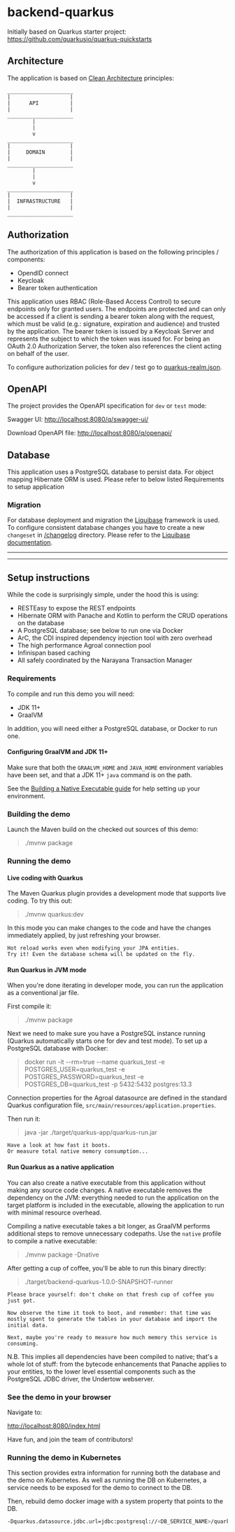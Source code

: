 # backend-quarkus

Initially based on Quarkus starter project: https://github.com/quarkusio/quarkus-quickstarts

## Architecture

The application is based on [Clean Architecture](https://www.freecodecamp.org/news/a-quick-introduction-to-clean-architecture-990c014448d2/) principles:
````
_____________________
|                   |
|      API          |
|                   |
_____________________
        |
        |
        v
_____________________
|                   |
|     DOMAIN        |
|                   |
_____________________
        |
        |
        v
_____________________
|                   |
|  INFRASTRUCTURE   |
|                   |
_____________________
````

## Authorization

The authorization of this application is based on the following principles / components:

- OpendID connect
- Keycloak
- Bearer token authentication

This application uses RBAC (Role-Based Access Control) to secure endpoints only for granted users.
The endpoints are protected and can only be accessed if a client is sending a bearer token along with the request, which must be valid (e.g.: signature, expiration and audience) and trusted by the application.
The bearer token is issued by a Keycloak Server and represents the subject to which the token was issued for. For being an OAuth 2.0 Authorization Server, the token also references the client acting on behalf of the user.

To configure authorization policies for dev / test go to [quarkus-realm.json](/config/quarkus-realm.json).

## OpenAPI

The project provides the OpenAPI specification for `dev` or `test` mode:

Swagger UI: <http://localhost:8080/q/swagger-ui/>

Download OpenAPI file: <http://localhost:8080/q/openapi/>

## Database

This application uses a PostgreSQL database to persist data. For object mapping Hibernate ORM is used.
Please refer to below listed Requirements to setup application

### Migration

For database deployment and migration the [Liquibase](https://www.liquibase.org/) framework is used.
To configure consistent database changes you have to create a new `changeset` in [/changelog](/src/main/resources/db/changelog) directory. Please refer to the [Liquibase documentation](https://docs.liquibase.com/home.html).  


---------------------------------------------------------------------------------------------------
---------------------------------------------------------------------------------------------------


## Setup instructions

While the code is surprisingly simple, under the hood this is using:
 - RESTEasy to expose the REST endpoints
 - Hibernate ORM with Panache and Kotlin to perform the CRUD operations on the database
 - A PostgreSQL database; see below to run one via Docker
 - ArC, the CDI inspired dependency injection tool with zero overhead
 - The high performance Agroal connection pool
 - Infinispan based caching
 - All safely coordinated by the Narayana Transaction Manager

### Requirements

To compile and run this demo you will need:

- JDK 11+
- GraalVM

In addition, you will need either a PostgreSQL database, or Docker to run one.

#### Configuring GraalVM and JDK 11+

Make sure that both the `GRAALVM_HOME` and `JAVA_HOME` environment variables have
been set, and that a JDK 11+ `java` command is on the path.

See the [Building a Native Executable guide](https://quarkus.io/guides/building-native-image)
for help setting up your environment.

### Building the demo

Launch the Maven build on the checked out sources of this demo:

> ./mvnw package

### Running the demo

#### Live coding with Quarkus

The Maven Quarkus plugin provides a development mode that supports
live coding. To try this out:

> ./mvnw quarkus:dev

In this mode you can make changes to the code and have the changes immediately applied, by just refreshing your browser.

    Hot reload works even when modifying your JPA entities.
    Try it! Even the database schema will be updated on the fly.

#### Run Quarkus in JVM mode

When you're done iterating in developer mode, you can run the application as a
conventional jar file.

First compile it:

> ./mvnw package

Next we need to make sure you have a PostgreSQL instance running (Quarkus automatically starts one for dev and test mode). To set up a PostgreSQL database with Docker:

> docker run -it --rm=true --name quarkus_test -e POSTGRES_USER=quarkus_test -e POSTGRES_PASSWORD=quarkus_test -e POSTGRES_DB=quarkus_test -p 5432:5432 postgres:13.3

Connection properties for the Agroal datasource are defined in the standard Quarkus configuration file,
`src/main/resources/application.properties`.

Then run it:

> java -jar ./target/quarkus-app/quarkus-run.jar

    Have a look at how fast it boots.
    Or measure total native memory consumption...

#### Run Quarkus as a native application

You can also create a native executable from this application without making any
source code changes. A native executable removes the dependency on the JVM:
everything needed to run the application on the target platform is included in
the executable, allowing the application to run with minimal resource overhead.

Compiling a native executable takes a bit longer, as GraalVM performs additional
steps to remove unnecessary codepaths. Use the  `native` profile to compile a
native executable:

> ./mvnw package -Dnative

After getting a cup of coffee, you'll be able to run this binary directly:

> ./target/backend-quarkus-1.0.0-SNAPSHOT-runner

    Please brace yourself: don't choke on that fresh cup of coffee you just got.
    
    Now observe the time it took to boot, and remember: that time was mostly spent to generate the tables in your database and import the initial data.
    
    Next, maybe you're ready to measure how much memory this service is consuming.

N.B. This implies all dependencies have been compiled to native;
that's a whole lot of stuff: from the bytecode enhancements that Panache
applies to your entities, to the lower level essential components such as the PostgreSQL JDBC driver, the Undertow webserver.

### See the demo in your browser

Navigate to:

<http://localhost:8080/index.html>

Have fun, and join the team of contributors!

### Running the demo in Kubernetes

This section provides extra information for running both the database and the demo on Kubernetes.
As well as running the DB on Kubernetes, a service needs to be exposed for the demo to connect to the DB.

Then, rebuild demo docker image with a system property that points to the DB. 

```bash
-Dquarkus.datasource.jdbc.url=jdbc:postgresql://<DB_SERVICE_NAME>/quarkus_test
```
